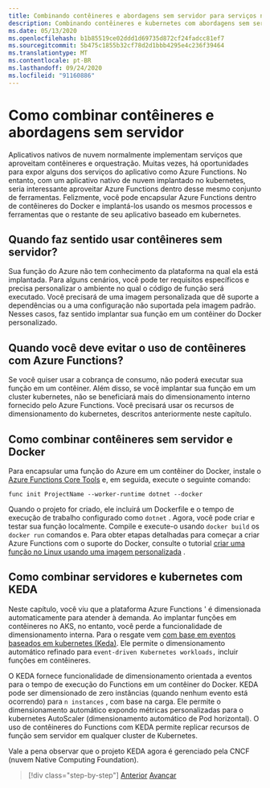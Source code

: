 ```yaml
---
title: Combinando contêineres e abordagens sem servidor para serviços nativos de nuvem
description: Combinando contêineres e kubernetes com abordagens sem servidor
ms.date: 05/13/2020
ms.openlocfilehash: b1b85519ce02ddd1d69735d872cf24fadcc81ef7
ms.sourcegitcommit: 5b475c1855b32cf78d2d1bbb4295e4c236f39464
ms.translationtype: MT
ms.contentlocale: pt-BR
ms.lasthandoff: 09/24/2020
ms.locfileid: "91160886"
---
```

# <a name="combining-containers-and-serverless-approaches"></a>Como combinar contêineres e abordagens sem servidor

Aplicativos nativos de nuvem normalmente implementam serviços que aproveitam contêineres e orquestração. Muitas vezes, há oportunidades para expor alguns dos serviços do aplicativo como Azure Functions. No entanto, com um aplicativo nativo de nuvem implantado no kubernetes, seria interessante aproveitar Azure Functions dentro desse mesmo conjunto de ferramentas. Felizmente, você pode encapsular Azure Functions dentro de contêineres do Docker e implantá-los usando os mesmos processos e ferramentas que o restante de seu aplicativo baseado em kubernetes.

## <a name="when-does-it-make-sense-to-use-containers-with-serverless"></a>Quando faz sentido usar contêineres sem servidor?

Sua função do Azure não tem conhecimento da plataforma na qual ela está implantada. Para alguns cenários, você pode ter requisitos específicos e precisa personalizar o ambiente no qual o código de função será executado. Você precisará de uma imagem personalizada que dê suporte a dependências ou a uma configuração não suportada pela imagem padrão. Nesses casos, faz sentido implantar sua função em um contêiner do Docker personalizado.

## <a name="when-should-you-avoid-using-containers-with-azure-functions"></a>Quando você deve evitar o uso de contêineres com Azure Functions?

Se você quiser usar a cobrança de consumo, não poderá executar sua função em um contêiner. Além disso, se você implantar sua função em um cluster kubernetes, não se beneficiará mais do dimensionamento interno fornecido pelo Azure Functions. Você precisará usar os recursos de dimensionamento do kubernetes, descritos anteriormente neste capítulo.

## <a name="how-to-combine-serverless-and-docker-containers"></a>Como combinar contêineres sem servidor e Docker

Para encapsular uma função do Azure em um contêiner do Docker, instale o [Azure Functions Core Tools](https://github.com/Azure/azure-functions-core-tools) e, em seguida, execute o seguinte comando:

```console
func init ProjectName --worker-runtime dotnet --docker
```

Quando o projeto for criado, ele incluirá um Dockerfile e o tempo de execução de trabalho configurado como `dotnet` . Agora, você pode criar e testar sua função localmente. Compile e execute-o usando  `docker build` os `docker run` comandos e. Para obter etapas detalhadas para começar a criar Azure Functions com o suporte do Docker, consulte o tutorial [criar uma função no Linux usando uma imagem personalizada](/azure/azure-functions/functions-create-function-linux-custom-image) .

## <a name="how-to-combine-serverless-and-kubernetes-with-keda"></a>Como combinar servidores e kubernetes com KEDA

Neste capítulo, você viu que a plataforma Azure Functions ' é dimensionada automaticamente para atender à demanda. Ao implantar funções em contêineres no AKS, no entanto, você perde a funcionalidade de dimensionamento interna. Para o resgate vem [com base em eventos baseados em kubernetes (Keda)](/azure/azure-functions/functions-kubernetes-keda). Ele permite o dimensionamento automático refinado para `event-driven Kubernetes workloads,` incluir funções em contêineres.

O KEDA fornece funcionalidade de dimensionamento orientada a eventos para o tempo de execução do Functions em um contêiner do Docker. KEDA pode ser dimensionado de zero instâncias (quando nenhum evento está ocorrendo) para `n instances` , com base na carga. Ele permite o dimensionamento automático expondo métricas personalizadas para o kubernetes AutoScaler (dimensionamento automático de Pod horizontal). O uso de contêineres do Functions com KEDA permite replicar recursos de função sem servidor em qualquer cluster de Kubernetes.

Vale a pena observar que o projeto KEDA agora é gerenciado pela CNCF (nuvem Native Computing Foundation).

>[!div class="step-by-step"]
>[Anterior](leverage-serverless-functions.md) 
> [Avançar](deploy-containers-azure.md)
